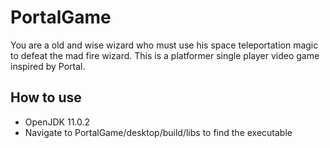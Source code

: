 # PortalGame
You are a old and wise wizard who must use his space teleportation magic to defeat the mad fire wizard. This is a platformer single player video game inspired by Portal.

## How to use
- OpenJDK 11.0.2
- Navigate to PortalGame/desktop/build/libs to find the executable
